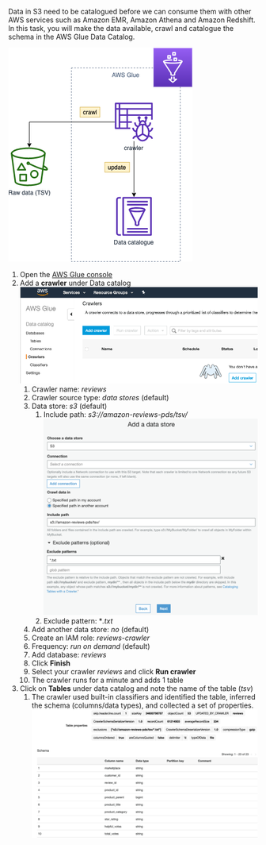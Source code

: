 Data in S3 need to be catalogued before we can consume them with other AWS services such as Amazon EMR, Amazon Athena and Amazon Redshift. In this task, you will make the data available, crawl and catalogue the schema in the AWS Glue Data Catalog.

![03-catalogue](images/03_catalogue.png)

1. Open the [AWS Glue console](https://console.aws.amazon.com/glue/home)
2. Add a **crawler** under Data catalog![crawler](images/crawler.png)
   1. Crawler name: *reviews*
   2. Crawler source type: *data stores* (default)
   3. Data store: *s3* (default)
      1. Include path: *s3://amazon-reviews-pds/tsv/*![datastore](images/crawler-datastore.png)
      2. Exclude pattern: **.txt*
   4. Add another data store: *no* (default)
   5. Create an IAM role: *reviews-crawler*
   6. Frequency: *run on demand* (default)
   7. Add database: *reviews*
   8. Click **Finish**
   9.  Select your crawler *reviews* and click **Run crawler**
   10. The crawler runs for a minute and adds 1 table
3.  Click on **Tables** under data catalog and note the name of the table (*tsv*)
    1.  The crawler used built-in classifiers and identified the table, inferred the schema (columns/data types), and collected a set of properties.![table structure](images/table-structure.png)